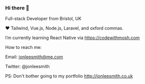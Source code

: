 ### Hi there 👋

Full-stack Developer from Bristol, UK

❤️ Tailwind, Vue.js, Node.js, Laravel, and oxford commas.

I’m currently learning React Native via https://codewithmosh.com

How to reach me:

Email: jonleesmith@me.com

Twitter: @jonleesmith

PS: Don't bother going to my portfolio http://jonleesmith.co.uk

<!--
**jonleesmith/jonleesmith** is a ✨ _special_ ✨ repository because its `README.md` (this file) appears on your GitHub profile.

Here are some ideas to get you started:

- 🔭 I’m currently working on ...
- 🌱 I’m currently learning ...
- 👯 I’m looking to collaborate on ...
- 🤔 I’m looking for help with ...
- 💬 Ask me about ...
- 📫 How to reach me: ...
- 😄 Pronouns: ...
- ⚡ Fun fact: ...
-->
